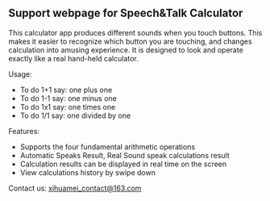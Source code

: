 ## Support webpage for Speech&Talk Calculator

This calculator app produces different sounds when you touch buttons. This makes it easier to recognize which button you are touching, and changes calculation into amusing experience.
It is designed to look and operate exactly like a real hand-held calculator.

Usage:
- To do 1+1 say: one plus one 
- To do 1-1 say: one minus one 
- To do 1x1 say: one times one 
- To do 1/1 say: one divided by one

Features:
- Supports the four fundamental arithmetic operations
- Automatic Speaks Result, Real Sound speak calculations result
- Calculation results can be displayed in real time on the screen
- View calculations history by swipe down

Contact us: xihuamei_contact@163.com

